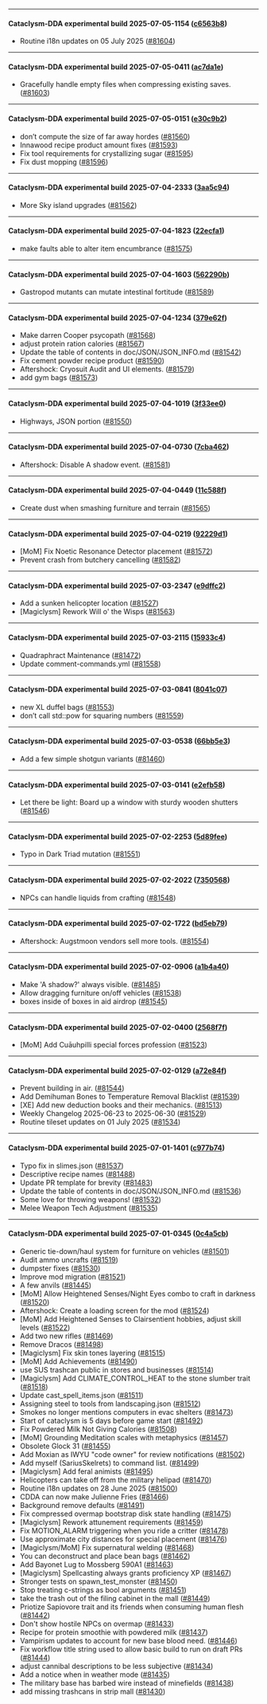 
---

#### Cataclysm-DDA experimental build 2025-07-05-1154 ([c6563b8](https://github.com/CleverRaven/Cataclysm-DDA/releases/tag/cdda-experimental-2025-07-05-1154))

* Routine i18n updates on 05 July 2025 ([#81604](https://github.com/CleverRaven/Cataclysm-DDA/pull/81604))

---

#### Cataclysm-DDA experimental build 2025-07-05-0411 ([ac7da1e](https://github.com/CleverRaven/Cataclysm-DDA/releases/tag/cdda-experimental-2025-07-05-0411))

* Gracefully handle empty files when compressing existing saves. ([#81603](https://github.com/CleverRaven/Cataclysm-DDA/pull/81603))

---

#### Cataclysm-DDA experimental build 2025-07-05-0151 ([e30c9b2](https://github.com/CleverRaven/Cataclysm-DDA/releases/tag/cdda-experimental-2025-07-05-0151))

* don’t compute the size of far away hordes ([#81560](https://github.com/CleverRaven/Cataclysm-DDA/pull/81560))
* Innawood recipe product amount fixes ([#81593](https://github.com/CleverRaven/Cataclysm-DDA/pull/81593))
* Fix tool requirements for crystallizing sugar ([#81595](https://github.com/CleverRaven/Cataclysm-DDA/pull/81595))
* Fix dust mopping ([#81596](https://github.com/CleverRaven/Cataclysm-DDA/pull/81596))

---

#### Cataclysm-DDA experimental build 2025-07-04-2333 ([3aa5c94](https://github.com/CleverRaven/Cataclysm-DDA/releases/tag/cdda-experimental-2025-07-04-2333))

* More Sky island upgrades ([#81562](https://github.com/CleverRaven/Cataclysm-DDA/pull/81562))

---

#### Cataclysm-DDA experimental build 2025-07-04-1823 ([22ecfa1](https://github.com/CleverRaven/Cataclysm-DDA/releases/tag/cdda-experimental-2025-07-04-1823))

* make faults able to alter item encumbrance ([#81575](https://github.com/CleverRaven/Cataclysm-DDA/pull/81575))

---

#### Cataclysm-DDA experimental build 2025-07-04-1603 ([562290b](https://github.com/CleverRaven/Cataclysm-DDA/releases/tag/cdda-experimental-2025-07-04-1603))

* Gastropod mutants can mutate intestinal fortitude ([#81589](https://github.com/CleverRaven/Cataclysm-DDA/pull/81589))

---

#### Cataclysm-DDA experimental build 2025-07-04-1234 ([379e62f](https://github.com/CleverRaven/Cataclysm-DDA/releases/tag/cdda-experimental-2025-07-04-1234))

* Make darren Cooper psycopath ([#81568](https://github.com/CleverRaven/Cataclysm-DDA/pull/81568))
* adjust protein ration calories ([#81567](https://github.com/CleverRaven/Cataclysm-DDA/pull/81567))
* Update the table of contents in doc/JSON/JSON_INFO.md ([#81542](https://github.com/CleverRaven/Cataclysm-DDA/pull/81542))
* Fix cement powder recipe product ([#81590](https://github.com/CleverRaven/Cataclysm-DDA/pull/81590))
* Aftershock: Cryosuit Audit and UI elements. ([#81579](https://github.com/CleverRaven/Cataclysm-DDA/pull/81579))
* add gym bags ([#81573](https://github.com/CleverRaven/Cataclysm-DDA/pull/81573))

---

#### Cataclysm-DDA experimental build 2025-07-04-1019 ([3f33ee0](https://github.com/CleverRaven/Cataclysm-DDA/releases/tag/cdda-experimental-2025-07-04-1019))

* Highways, JSON portion ([#81550](https://github.com/CleverRaven/Cataclysm-DDA/pull/81550))

---

#### Cataclysm-DDA experimental build 2025-07-04-0730 ([7cba462](https://github.com/CleverRaven/Cataclysm-DDA/releases/tag/cdda-experimental-2025-07-04-0730))

* Aftershock: Disable A shadow event. ([#81581](https://github.com/CleverRaven/Cataclysm-DDA/pull/81581))

---

#### Cataclysm-DDA experimental build 2025-07-04-0449 ([11c588f](https://github.com/CleverRaven/Cataclysm-DDA/releases/tag/cdda-experimental-2025-07-04-0449))

* Create dust when smashing furniture and terrain ([#81565](https://github.com/CleverRaven/Cataclysm-DDA/pull/81565))

---

#### Cataclysm-DDA experimental build 2025-07-04-0219 ([92229d1](https://github.com/CleverRaven/Cataclysm-DDA/releases/tag/cdda-experimental-2025-07-04-0219))

* [MoM] Fix Noetic Resonance Detector placement ([#81572](https://github.com/CleverRaven/Cataclysm-DDA/pull/81572))
* Prevent crash from butchery cancelling ([#81582](https://github.com/CleverRaven/Cataclysm-DDA/pull/81582))

---

#### Cataclysm-DDA experimental build 2025-07-03-2347 ([e9dffc2](https://github.com/CleverRaven/Cataclysm-DDA/releases/tag/cdda-experimental-2025-07-03-2347))

* Add a sunken helicopter location ([#81527](https://github.com/CleverRaven/Cataclysm-DDA/pull/81527))
* [Magiclysm] Rework Will o' the Wisps ([#81563](https://github.com/CleverRaven/Cataclysm-DDA/pull/81563))

---

#### Cataclysm-DDA experimental build 2025-07-03-2115 ([15933c4](https://github.com/CleverRaven/Cataclysm-DDA/releases/tag/cdda-experimental-2025-07-03-2115))

* Quadraphract Maintenance ([#81472](https://github.com/CleverRaven/Cataclysm-DDA/pull/81472))
* Update comment-commands.yml ([#81558](https://github.com/CleverRaven/Cataclysm-DDA/pull/81558))

---

#### Cataclysm-DDA experimental build 2025-07-03-0841 ([8041c07](https://github.com/CleverRaven/Cataclysm-DDA/releases/tag/cdda-experimental-2025-07-03-0841))

* new XL duffel bags ([#81553](https://github.com/CleverRaven/Cataclysm-DDA/pull/81553))
* don’t call std::pow for squaring numbers ([#81559](https://github.com/CleverRaven/Cataclysm-DDA/pull/81559))

---

#### Cataclysm-DDA experimental build 2025-07-03-0538 ([66bb5e3](https://github.com/CleverRaven/Cataclysm-DDA/releases/tag/cdda-experimental-2025-07-03-0538))

* Add a few simple shotgun variants ([#81460](https://github.com/CleverRaven/Cataclysm-DDA/pull/81460))

---

#### Cataclysm-DDA experimental build 2025-07-03-0141 ([e2efb58](https://github.com/CleverRaven/Cataclysm-DDA/releases/tag/cdda-experimental-2025-07-03-0141))

* Let there be light: Board up a window with sturdy wooden shutters ([#81546](https://github.com/CleverRaven/Cataclysm-DDA/pull/81546))

---

#### Cataclysm-DDA experimental build 2025-07-02-2253 ([5d89fee](https://github.com/CleverRaven/Cataclysm-DDA/releases/tag/cdda-experimental-2025-07-02-2253))

* Typo in Dark Triad mutation ([#81551](https://github.com/CleverRaven/Cataclysm-DDA/pull/81551))

---

#### Cataclysm-DDA experimental build 2025-07-02-2022 ([7350568](https://github.com/CleverRaven/Cataclysm-DDA/releases/tag/cdda-experimental-2025-07-02-2022))

* NPCs can handle liquids from crafting ([#81548](https://github.com/CleverRaven/Cataclysm-DDA/pull/81548))

---

#### Cataclysm-DDA experimental build 2025-07-02-1722 ([bd5eb79](https://github.com/CleverRaven/Cataclysm-DDA/releases/tag/cdda-experimental-2025-07-02-1722))

* Aftershock: Augstmoon vendors sell more tools. ([#81554](https://github.com/CleverRaven/Cataclysm-DDA/pull/81554))

---

#### Cataclysm-DDA experimental build 2025-07-02-0906 ([a1b4a40](https://github.com/CleverRaven/Cataclysm-DDA/releases/tag/cdda-experimental-2025-07-02-0906))

* Make 'A shadow?' always visible. ([#81485](https://github.com/CleverRaven/Cataclysm-DDA/pull/81485))
* Allow dragging furniture on/off vehicles ([#81538](https://github.com/CleverRaven/Cataclysm-DDA/pull/81538))
* boxes inside of boxes in aid airdrop ([#81545](https://github.com/CleverRaven/Cataclysm-DDA/pull/81545))

---

#### Cataclysm-DDA experimental build 2025-07-02-0400 ([2568f7f](https://github.com/CleverRaven/Cataclysm-DDA/releases/tag/cdda-experimental-2025-07-02-0400))

* [MoM] Add Cuāuhpilli special forces profession ([#81523](https://github.com/CleverRaven/Cataclysm-DDA/pull/81523))

---

#### Cataclysm-DDA experimental build 2025-07-02-0129 ([a72e84f](https://github.com/CleverRaven/Cataclysm-DDA/releases/tag/cdda-experimental-2025-07-02-0129))

* Prevent building in air. ([#81544](https://github.com/CleverRaven/Cataclysm-DDA/pull/81544))
* Add Demihuman Bones to Temperature Removal Blacklist ([#81539](https://github.com/CleverRaven/Cataclysm-DDA/pull/81539))
* [XE] Add new deduction books and their mechanics. ([#81513](https://github.com/CleverRaven/Cataclysm-DDA/pull/81513))
* Weekly Changelog 2025-06-23 to 2025-06-30 ([#81529](https://github.com/CleverRaven/Cataclysm-DDA/pull/81529))
* Routine tileset updates on 01 July 2025 ([#81534](https://github.com/CleverRaven/Cataclysm-DDA/pull/81534))

---

#### Cataclysm-DDA experimental build 2025-07-01-1401 ([c977b74](https://github.com/CleverRaven/Cataclysm-DDA/releases/tag/cdda-experimental-2025-07-01-1401))

* Typo fix in slimes.json ([#81537](https://github.com/CleverRaven/Cataclysm-DDA/pull/81537))
* Descriptive recipe names ([#81488](https://github.com/CleverRaven/Cataclysm-DDA/pull/81488))
* Update PR template for brevity ([#81483](https://github.com/CleverRaven/Cataclysm-DDA/pull/81483))
* Update the table of contents in doc/JSON/JSON_INFO.md ([#81536](https://github.com/CleverRaven/Cataclysm-DDA/pull/81536))
* Some love for throwing weapons! ([#81532](https://github.com/CleverRaven/Cataclysm-DDA/pull/81532))
* Melee Weapon Tech Adjustment ([#81535](https://github.com/CleverRaven/Cataclysm-DDA/pull/81535))

---

#### Cataclysm-DDA experimental build 2025-07-01-0345 ([0c4a5cb](https://github.com/CleverRaven/Cataclysm-DDA/releases/tag/cdda-experimental-2025-07-01-0345))

* Generic tie-down/haul system for furniture on vehicles ([#81501](https://github.com/CleverRaven/Cataclysm-DDA/pull/81501))
* Audit ammo uncrafts ([#81519](https://github.com/CleverRaven/Cataclysm-DDA/pull/81519))
* dumpster fixes ([#81530](https://github.com/CleverRaven/Cataclysm-DDA/pull/81530))
* Improve mod migration ([#81521](https://github.com/CleverRaven/Cataclysm-DDA/pull/81521))
* A few anvils ([#81445](https://github.com/CleverRaven/Cataclysm-DDA/pull/81445))
* [MoM] Allow Heightened Senses/Night Eyes combo to craft in darkness ([#81520](https://github.com/CleverRaven/Cataclysm-DDA/pull/81520))
* Aftershock: Create a loading screen for the mod ([#81524](https://github.com/CleverRaven/Cataclysm-DDA/pull/81524))
* [MoM] Add Heightened Senses to Clairsentient hobbies, adjust skill levels ([#81522](https://github.com/CleverRaven/Cataclysm-DDA/pull/81522))
* Add two new rifles ([#81469](https://github.com/CleverRaven/Cataclysm-DDA/pull/81469))
* Remove Dracos ([#81498](https://github.com/CleverRaven/Cataclysm-DDA/pull/81498))
* [Magiclysm] Fix skin tones layering ([#81515](https://github.com/CleverRaven/Cataclysm-DDA/pull/81515))
* [MoM] Add Achievements ([#81490](https://github.com/CleverRaven/Cataclysm-DDA/pull/81490))
* use SUS trashcan public in stores and businesses ([#81514](https://github.com/CleverRaven/Cataclysm-DDA/pull/81514))
* [Magiclysm] Add CLIMATE_CONTROL_HEAT to the stone slumber trait ([#81518](https://github.com/CleverRaven/Cataclysm-DDA/pull/81518))
* Update cast_spell_items.json ([#81511](https://github.com/CleverRaven/Cataclysm-DDA/pull/81511))
* Assigning steel to tools from landscaping.json ([#81512](https://github.com/CleverRaven/Cataclysm-DDA/pull/81512))
* Smokes no longer mentions computers in evac shelters ([#81473](https://github.com/CleverRaven/Cataclysm-DDA/pull/81473))
* Start of cataclysm is 5 days before game start ([#81492](https://github.com/CleverRaven/Cataclysm-DDA/pull/81492))
* Fix Powdered Milk Not Giving Calories ([#81508](https://github.com/CleverRaven/Cataclysm-DDA/pull/81508))
* [MoM] Grounding Meditation scales with metaphysics ([#81457](https://github.com/CleverRaven/Cataclysm-DDA/pull/81457))
* Obsolete Glock 31 ([#81455](https://github.com/CleverRaven/Cataclysm-DDA/pull/81455))
* Add Moxian as IWYU "code owner" for review notifications ([#81502](https://github.com/CleverRaven/Cataclysm-DDA/pull/81502))
* Add myself (SariusSkelrets) to command list. ([#81499](https://github.com/CleverRaven/Cataclysm-DDA/pull/81499))
* [Magiclysm] Add feral animists ([#81495](https://github.com/CleverRaven/Cataclysm-DDA/pull/81495))
* Helicopters can take off from the military helipad ([#81470](https://github.com/CleverRaven/Cataclysm-DDA/pull/81470))
* Routine i18n updates on 28 June 2025 ([#81500](https://github.com/CleverRaven/Cataclysm-DDA/pull/81500))
* CDDA can now make Julienne Fries  ([#81466](https://github.com/CleverRaven/Cataclysm-DDA/pull/81466))
* Background remove defaults ([#81491](https://github.com/CleverRaven/Cataclysm-DDA/pull/81491))
* Fix compressed overmap bootstrap disk state handling ([#81475](https://github.com/CleverRaven/Cataclysm-DDA/pull/81475))
* [Magiclysm] Rework attunement requirements ([#81459](https://github.com/CleverRaven/Cataclysm-DDA/pull/81459))
* Fix MOTION_ALARM triggering when you ride a critter ([#81478](https://github.com/CleverRaven/Cataclysm-DDA/pull/81478))
* Use approximate city distances for special placement ([#81476](https://github.com/CleverRaven/Cataclysm-DDA/pull/81476))
* [Magiclysm/MoM] Fix supernatural welding ([#81468](https://github.com/CleverRaven/Cataclysm-DDA/pull/81468))
* You can deconstruct and place bean bags ([#81462](https://github.com/CleverRaven/Cataclysm-DDA/pull/81462))
* Add Bayonet Lug to Mossberg 590A1 ([#81463](https://github.com/CleverRaven/Cataclysm-DDA/pull/81463))
* [Magiclysm] Spellcasting always grants proficiency XP ([#81467](https://github.com/CleverRaven/Cataclysm-DDA/pull/81467))
* Stronger tests on spawn_test_monster ([#81450](https://github.com/CleverRaven/Cataclysm-DDA/pull/81450))
* Stop treating c-strings as bool arguments ([#81451](https://github.com/CleverRaven/Cataclysm-DDA/pull/81451))
* take the trash out of the filing cabinet in the mall ([#81449](https://github.com/CleverRaven/Cataclysm-DDA/pull/81449))
* Priotize Sapiovore trait and its friends when consuming human flesh ([#81442](https://github.com/CleverRaven/Cataclysm-DDA/pull/81442))
* Don't show hostile NPCs on overmap ([#81433](https://github.com/CleverRaven/Cataclysm-DDA/pull/81433))
* Recipe for protein smoothie with powdered milk  ([#81437](https://github.com/CleverRaven/Cataclysm-DDA/pull/81437))
* Vampirism updates to account for new base blood need. ([#81446](https://github.com/CleverRaven/Cataclysm-DDA/pull/81446))
* Fix workflow title string used to allow basic build to run on draft PRs ([#81444](https://github.com/CleverRaven/Cataclysm-DDA/pull/81444))
* adjust cannibal descriptions to be less subjective ([#81434](https://github.com/CleverRaven/Cataclysm-DDA/pull/81434))
* Add a notice when in weather mode ([#81435](https://github.com/CleverRaven/Cataclysm-DDA/pull/81435))
* The military base has barbed wire instead of minefields ([#81438](https://github.com/CleverRaven/Cataclysm-DDA/pull/81438))
* add missing trashcans in strip mall ([#81430](https://github.com/CleverRaven/Cataclysm-DDA/pull/81430))
